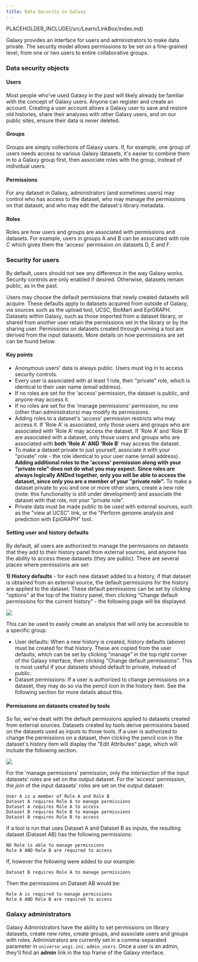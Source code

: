 ```yaml
---
title: Data Security in Galaxy
---
```

PLACEHOLDER_INCLUDE(/src/Learn/LinkBox/index.md)


Galaxy provides an interface for users and administrators to make data private.  The security model allows permissions to be set on a fine-grained level, from one or two users to entire collaborative groups.

### Data security objects

#### Users

Most people who've used Galaxy in the past will likely already be familiar with the concept of Galaxy users.  Anyone can register and create an account.  Creating a user account allows a Galaxy user to save and restore old histories, share their analyses with other Galaxy users, and on our public sites, ensure their data is never deleted.

#### Groups

Groups are simply collections of Galaxy users.  If, for example, one group of users needs access to various Galaxy datasets, it's easier to combine them in to a Galaxy group first, then associate roles with the group, instead of individual users.

#### Permissions

For any dataset in Galaxy, administrators (and sometimes users) may control who has access to the dataset, who may manage the permissions on that dataset, and who may edit the dataset's library metadata.

#### Roles

Roles are how users and groups are associated with permissions and datasets.  For example, users in groups A and B can be associated with role C which gives them the 'access' permission on datasets D, E and F.

### Security for users

By default, users should not see any difference in the way Galaxy works.  Security controls are only enabled if desired.  Otherwise, datasets remain public, as in the past.

Users may choose the default permissions that newly created datasets will acquire.  These defaults apply to datasets acquired from outside of Galaxy, via sources such as the upload tool, UCSC, BioMart and EpiGRAPH.  Datasets within Galaxy, such as those imported from a dataset library, or shared from another user retain the permissions set in the library or by the sharing user.  Permissions on datasets created through running a tool are derived from the input datasets.  More details on how permissions are set can be found below.

#### Key points

* Anonymous users' data is always public.  Users must log in to access security controls.
* Every user is associated with at least 1 role, their "private" role, which is identical to their user name (email address).
* If no roles are set for the 'access' permission, the dataset is public, and anyone may access it.
* If no roles are set for the 'manage permissions' permission, no one (other than administrators) may modify its permissions.
* Adding roles to a dataset's 'access' permission restricts who may access it.  If 'Role A' is associated, only those users and groups who are associated with 'Role A' may access the dataset.  If 'Role A' and 'Role B' are associated with a dataset, only those users and groups who are associated with **both 'Role A' AND 'Role B**' may access the dataset.
* To make a dataset private to just yourself, associate it with your "private" role - the role identical to your user name (email address).  **Adding additional roles to the 'access' permission along with your "private role" does not do what you may expect.  Since roles are always logically ANDed together, only you will be able to access the dataset, since only you are a member of your "private role".**  To make a dataset private to you and one or more other users, create a new role (note: this functionality is still under development) and associate the dataset with that role, not your "private role".
* Private data must be made public to be used with external sources, such as the "view at UCSC" link, or the "Perform genome analysis and prediction with EpiGRAPH" tool.

#### Setting user and history defaults

By default, all users are authorized to manage the permissions on datasets that they add to their history panel from external sources, and anyone has the ability to access these datasets (they are public).  There are several places where permissions are set:

 **1) History defaults** - for each new dataset added to a history, if that dataset is obtained from an external source, the default permissions for the history are applied to the dataset.  These default permissions can be set by clicking "options" at the top of the history panel, then clicking "Change default permissions for the current history" - the following page will be displayed.

![](/src/Learn/SecurityFeatures/manage_history_defaults.png)


This can be used to easily create an analysis that will only be accessible to a specific group.
* User defaults: When a new history is created, history defaults (above) must be created for that history.  These are copied from the user defaults, which can be set by clicking "manage" in the top right corner of the Galaxy interface, then clicking "Change default permissions".  This is most useful if your datasets should default to private, instead of public.
* Dataset permissions: If a user is authorized to change permissions on a dataset, they may do so via the pencil icon in the history item.  See the following section for more details about this.

#### Permissions on datasets created by tools

So far, we've dealt with the default permissions applied to datasets created from external sources.  Datasets created by tools derive permissions based on the datasets used as inputs to those tools.  If a user is authorized to change the permissions on a dataset, then clicking the pencil icon in the dataset's history item will display the "Edit Attributes" page, which will include the following section.

![](/src/Learn/SecurityFeatures/manage_dataset_permissions.png)

For the 'manage permissions' permission, only the *intersection* of the input datasets' roles are set on the output dataset.  For the 'access' permission, the *join* of the input datasets' roles are set on the output dataset:

```
User A is a member of Role A and Role B
Dataset A requires Role A to manage permissions
Dataset A requires Role A to access
Dataset B requires Role B to manage permissions
Dataset B requires Role B to access
```


If a tool is run that uses Dataset A and Dataset B as inputs, the resulting dataset (Dataset AB) has the following permissions:
```
NO Role is able to manage permissions
Role A AND Role B are required to access
```


If, however the following were added to our example:
```
Dataset B requires Role A to manage permissions
```


Then the permissions on Dataset AB would be:
```
Role A is required to manage permissions
Role A AND Role B are required to access
```


### Galaxy administrators

Galaxy Administrators have the ability to set permissions on library datasets, create new roles, create groups, and associate users and groups with roles.  Administrators are currently set in a comma-separated parameter in `universe_wsgi.ini`: `admin_users`.  Once a user is an admin, they'll find an **admin** link in the top frame of the Galaxy interface.
